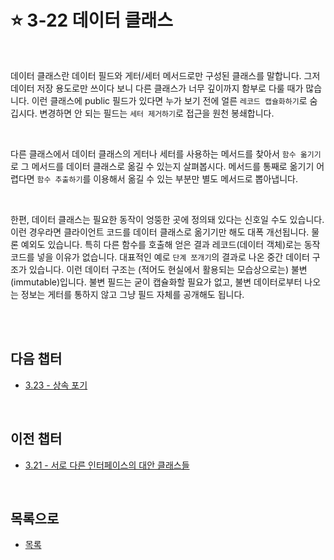 # :star: 3-22 데이터 클래스

<br>

데이터 클래스란 데이터 필드와 게터/세터 메서드로만 구성된 클래스를 말합니다. 그저 데이터 저장 용도로만 쓰이다 보니 다른 클래스가 너무 깊이까지 함부로 다룰 때가 많습니다. 이런 클래스에 public 필드가 있다면 누가 보기 전에 얼른 `레코드 캡슐화하기`로 숨깁시다. 변경하면 안 되는 필드는 `세터 제거하기`로 접근을 원천 봉쇄합니다.

<br>

다른 클래스에서 데이터 클래스의 게터나 세터를 사용하는 메서드를 찾아서 `함수 옮기기`로 그 메서드를 데이터 클래스로 옮길 수 있는지 살펴봅시다. 메서드를 통째로 옮기기 어렵다면 `함수 추출하기`를 이용해서 옮길 수 있는 부분만 별도 메서드로 뽑아냅니다.

<br>

한편, 데이터 클래스는 필요한 동작이 엉뚱한 곳에 정의돼 있다는 신호일 수도 있습니다. 이런 경우라면 클라이언트 코드를 데이터 클래스로 옮기기만 해도 대폭 개선됩니다. 물론 예외도 있습니다. 특히 다른 함수를 호출해 얻은 결과 레코드(데이터 객체)로는 동작 코드를 넣을 이유가 없습니다. 대표적인 예로 `단계 쪼개기`의 결과로 나온 중간 데이터 구조가 있습니다. 이런 데이터 구조는 (적어도 현실에서 활용되는 모습상으로는) 불변(immutable)입니다. 불변 필드는 굳이 캡슐화할 필요가 없고, 불변 데이터로부터 나오는 정보는 게터를 통하지 않고 그냥 필드 자체를 공개해도 됩니다.

<br>

<br>

## 다음 챕터

- [3.23 - 상속 포기](https://github.com/Esoolgnah/Summary_of_Refactoring_2nd_Edition/blob/main/Notes/03_코드에서_나는_악취/03_23_상속_포기.md)

<br>

## 이전 챕터

- [3.21 - 서로 다른 인터페이스의 대안 클래스들](https://github.com/Esoolgnah/Summary_of_Refactoring_2nd_Edition/blob/main/Notes/03_코드에서_나는_악취/03_21_서로_다른_인터페이스의_대안_클래스들.md)

<br>

## 목록으로

- [목록](https://github.com/Esoolgnah/Summary_of_Refactoring_2nd_Edition/blob/main/Notes/03_코드에서_나는_악취/03_00_코드에서_나는_악취.md)
